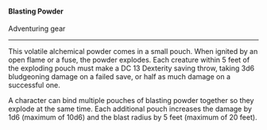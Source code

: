 #### Blasting Powder

Adventuring gear

---

This volatile alchemical powder comes in a small pouch. When ignited by an open flame or a fuse, the powder explodes. Each creature within 5 feet of the exploding pouch must make a DC 13 Dexterity saving throw, taking 3d6 bludgeoning damage on a failed save, or half as much damage on a successful one.

A character can bind multiple pouches of blasting powder together so they explode at the same time. Each additional pouch increases the damage by 1d6 (maximum of 10d6) and the blast radius by 5 feet (maximum of 20 feet).